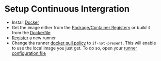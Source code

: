 # Setup Continuous Intergration

- Install [Docker](https://docs.docker.com/install/linux/docker-ce/ubuntu/#install-using-the-repository)
- Get the image either from the [Package/Container Registery](../../container_registry) or build it from the [Dockerfile](Dockerfile)
- [Register](https://docs.gitlab.com/runner/register/) a new runner
- Change the runner [docker pull policy](https://docs.gitlab.com/runner/executors/docker.html#using-the-if-not-present-pull-policy) to `if-not-present`. This will enable to use the local image you just get. To do so, open your [runner configuration file](https://docs.gitlab.com/runner/configuration/advanced-configuration.html)
